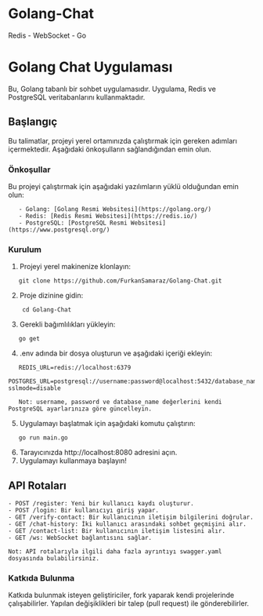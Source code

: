 # Golang-Chat
Redis - WebSocket - Go

# Golang Chat Uygulaması

Bu, Golang tabanlı bir sohbet uygulamasıdır. Uygulama, Redis ve PostgreSQL veritabanlarını kullanmaktadır.

## Başlangıç

Bu talimatlar, projeyi yerel ortamınızda çalıştırmak için gereken adımları içermektedir. Aşağıdaki önkoşulların sağlandığından emin olun.

### Önkoşullar

Bu projeyi çalıştırmak için aşağıdaki yazılımların yüklü olduğundan emin olun:
```
   - Golang: [Golang Resmi Websitesi](https://golang.org/)
   - Redis: [Redis Resmi Websitesi](https://redis.io/)
   - PostgreSQL: [PostgreSQL Resmi Websitesi](https://www.postgresql.org/)
```
### Kurulum

1. Projeyi yerel makinenize klonlayın:

```
   git clone https://github.com/FurkanSamaraz/Golang-Chat.git
```

2. Proje dizinine gidin:
```
    cd Golang-Chat
```   

3. Gerekli bağımlılıkları yükleyin:
```
   go get
```

4. .env adında bir dosya oluşturun ve aşağıdaki içeriği ekleyin:
```
   REDIS_URL=redis://localhost:6379
   POSTGRES_URL=postgresql://username:password@localhost:5432/database_name?sslmode=disable
```
```
   Not: username, password ve database_name değerlerini kendi PostgreSQL ayarlarınıza göre güncelleyin.
```   

5. Uygulamayı başlatmak için aşağıdaki komutu çalıştırın:
```
   go run main.go
```

6. Tarayıcınızda http://localhost:8080 adresini açın.
7. Uygulamayı kullanmaya başlayın!

## API Rotaları
```
- POST /register: Yeni bir kullanıcı kaydı oluşturur.
- POST /login: Bir kullanıcıyı giriş yapar.
- GET /verify-contact: Bir kullanıcının iletişim bilgilerini doğrular.
- GET /chat-history: İki kullanıcı arasındaki sohbet geçmişini alır.
- GET /contact-list: Bir kullanıcının iletişim listesini alır.
- GET /ws: WebSocket bağlantısını sağlar.
```      
```
Not: API rotalarıyla ilgili daha fazla ayrıntıyı swagger.yaml dosyasında bulabilirsiniz.
```

### Katkıda Bulunma
Katkıda bulunmak isteyen geliştiriciler, fork yaparak kendi projelerinde çalışabilirler. Yapılan değişiklikleri bir talep (pull request) ile gönderebilirler.
   







